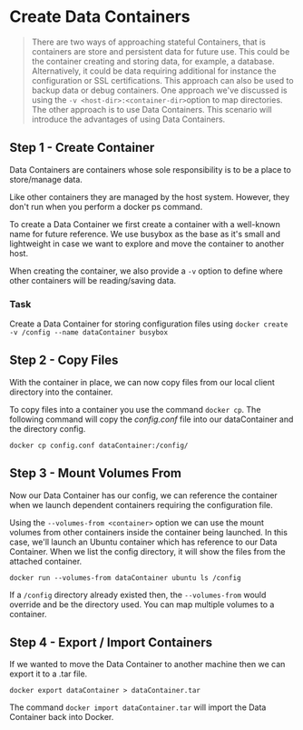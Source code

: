 # Create Data Containers

> There are two ways of approaching stateful Containers, that is containers are store and persistent data for future use. This could be the container creating and storing data, for example, a database. Alternatively, it could be data requiring additional for instance the configuration or SSL certifications. This approach can also be used to backup data or debug containers. One approach we've discussed is using the `-v <host-dir>:<container-dir>`option to map directories. The other approach is to use Data Containers. This scenario will introduce the advantages of using Data Containers.

## Step 1 - Create Container

Data Containers are containers whose sole responsibility is to be a place to store/manage data.

Like other containers they are managed by the host system. However, they don't run when you perform a docker ps command.

To create a Data Container we first create a container with a well-known name for future reference. We use busybox as the base as it's small and lightweight in case we want to explore and move the container to another host.

When creating the container, we also provide a `-v` option to define where other containers will be reading/saving data.

### Task

Create a Data Container for storing configuration files using `docker create -v /config --name dataContainer busybox`

## Step 2 - Copy Files

With the container in place, we can now copy files from our local client directory into the container.

To copy files into a container you use the command `docker cp`. The following command will copy the *config.conf* file into our dataContainer and the directory config.

`docker cp config.conf dataContainer:/config/`

## Step 3 - Mount Volumes From

Now our Data Container has our config, we can reference the container when we launch dependent containers requiring the configuration file.

Using the `--volumes-from <container>` option we can use the mount volumes from other containers inside the container being launched. In this case, we'll launch an Ubuntu container which has reference to our Data Container. When we list the config directory, it will show the files from the attached container.

`docker run --volumes-from dataContainer ubuntu ls /config`

If a `/config` directory already existed then, the `--volumes-from` would override and be the directory used. You can map multiple volumes to a container.

## Step 4 - Export / Import Containers

If we wanted to move the Data Container to another machine then we can export it to a .tar file.

`docker export dataContainer > dataContainer.tar`

The command `docker import dataContainer.tar` will import the Data Container back into Docker.